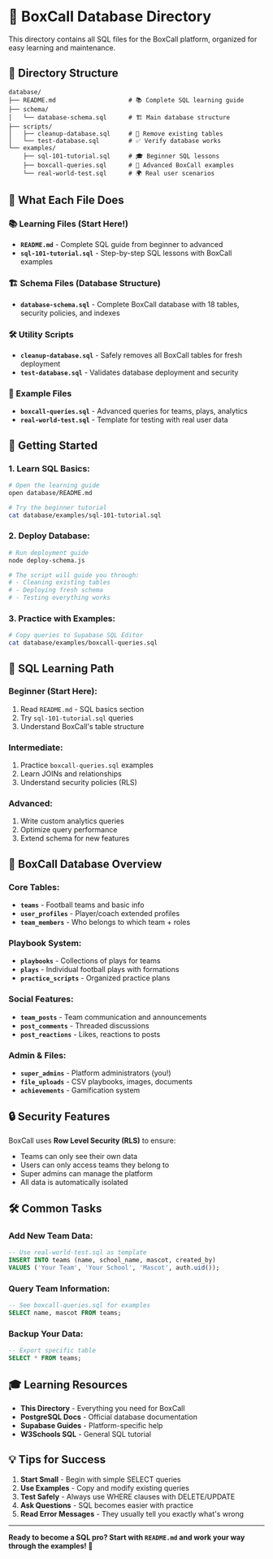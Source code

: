 # 📁 BoxCall Database Directory

This directory contains all SQL files for the BoxCall platform, organized for easy learning and maintenance.

## 📂 **Directory Structure**

```
database/
├── README.md                    # 📚 Complete SQL learning guide
├── schema/
│   └── database-schema.sql      # 🏗️ Main database structure 
├── scripts/
│   ├── cleanup-database.sql     # 🧹 Remove existing tables
│   └── test-database.sql        # ✅ Verify database works
└── examples/
    ├── sql-101-tutorial.sql     # 🎓 Beginner SQL lessons
    ├── boxcall-queries.sql      # 🎯 Advanced BoxCall examples
    └── real-world-test.sql      # 🌍 Real user scenarios
```

## 🎯 **What Each File Does**

### **📚 Learning Files (Start Here!)**
- **`README.md`** - Complete SQL guide from beginner to advanced
- **`sql-101-tutorial.sql`** - Step-by-step SQL lessons with BoxCall examples

### **🏗️ Schema Files (Database Structure)**  
- **`database-schema.sql`** - Complete BoxCall database with 18 tables, security policies, and indexes

### **🛠️ Utility Scripts**
- **`cleanup-database.sql`** - Safely removes all BoxCall tables for fresh deployment
- **`test-database.sql`** - Validates database deployment and security

### **🎯 Example Files**
- **`boxcall-queries.sql`** - Advanced queries for teams, plays, analytics
- **`real-world-test.sql`** - Template for testing with real user data

## 🚀 **Getting Started**

### **1. Learn SQL Basics:**
```bash
# Open the learning guide
open database/README.md

# Try the beginner tutorial
cat database/examples/sql-101-tutorial.sql
```

### **2. Deploy Database:**
```bash
# Run deployment guide
node deploy-schema.js

# The script will guide you through:
# - Cleaning existing tables
# - Deploying fresh schema
# - Testing everything works
```

### **3. Practice with Examples:**
```bash
# Copy queries to Supabase SQL Editor
cat database/examples/boxcall-queries.sql
```

## 📖 **SQL Learning Path**

### **Beginner (Start Here):**
1. Read `README.md` - SQL basics section
2. Try `sql-101-tutorial.sql` queries
3. Understand BoxCall's table structure

### **Intermediate:**
1. Practice `boxcall-queries.sql` examples
2. Learn JOINs and relationships
3. Understand security policies (RLS)

### **Advanced:**
1. Write custom analytics queries
2. Optimize query performance  
3. Extend schema for new features

## 🎯 **BoxCall Database Overview**

### **Core Tables:**
- **`teams`** - Football teams and basic info
- **`user_profiles`** - Player/coach extended profiles
- **`team_members`** - Who belongs to which team + roles

### **Playbook System:**
- **`playbooks`** - Collections of plays for teams
- **`plays`** - Individual football plays with formations
- **`practice_scripts`** - Organized practice plans

### **Social Features:**
- **`team_posts`** - Team communication and announcements
- **`post_comments`** - Threaded discussions
- **`post_reactions`** - Likes, reactions to posts

### **Admin & Files:**
- **`super_admins`** - Platform administrators (you!)
- **`file_uploads`** - CSV playbooks, images, documents
- **`achievements`** - Gamification system

## 🔒 **Security Features**

BoxCall uses **Row Level Security (RLS)** to ensure:
- Teams can only see their own data
- Users can only access teams they belong to
- Super admins can manage the platform
- All data is automatically isolated

## 🛠️ **Common Tasks**

### **Add New Team Data:**
```sql
-- Use real-world-test.sql as template
INSERT INTO teams (name, school_name, mascot, created_by) 
VALUES ('Your Team', 'Your School', 'Mascot', auth.uid());
```

### **Query Team Information:**
```sql
-- See boxcall-queries.sql for examples
SELECT name, mascot FROM teams;
```

### **Backup Your Data:**
```sql
-- Export specific table
SELECT * FROM teams;
```

## 🎓 **Learning Resources**

- **This Directory** - Everything you need for BoxCall
- **PostgreSQL Docs** - Official database documentation
- **Supabase Guides** - Platform-specific help
- **W3Schools SQL** - General SQL tutorial

## 💡 **Tips for Success**

1. **Start Small** - Begin with simple SELECT queries
2. **Use Examples** - Copy and modify existing queries
3. **Test Safely** - Always use WHERE clauses with DELETE/UPDATE
4. **Ask Questions** - SQL becomes easier with practice
5. **Read Error Messages** - They usually tell you exactly what's wrong

---

**Ready to become a SQL pro? Start with `README.md` and work your way through the examples! 🚀**

